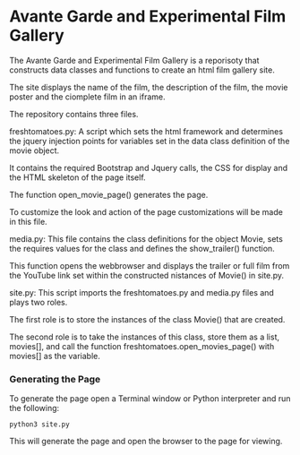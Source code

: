 <h1>Avante Garde and Experimental Film Gallery</h1>

The Avante Garde and Experimental Film Gallery is a reporisoty that constructs
data classes and functions to create an html film gallery site.

The site displays the name of the film, the description of the film,
the movie poster and the ciomplete film in an iframe.

The repository contains three files.

freshtomatoes.py:
A script which sets the html framework and determines the jquery injection
points for variables set in the data class definition of the movie object.

It contains the required Bootstrap and Jquery calls, the CSS for display and the
HTML skeleton of the page itself.  

The function open_movie_page() generates the page.

To customize the look and action of the page customizations will be made in
this file.

media.py:
This file contains the class definitions for the object Movie, sets the
requires values for the class and defines the show_trailer() function.

This function opens the webbrowser and displays the trailer or full
film from the YouTube link set within the constructed nistances of Movie() in
site.py.

site.py:
This script imports the freshtomatoes.py and media.py files and plays two roles.

The first role is to store the instances of the class Movie() that are created.

The second role is to take the instances of this class, store them as a list,
movies[], and call the function freshtomatoes.open_movies_page() with movies[]
as the variable.

<h3>Generating the Page</h3>

To generate the page open a Terminal window or Python interpreter and run the
following:
```
python3 site.py
```

This will generate the page and open the browser to the page for viewing.
